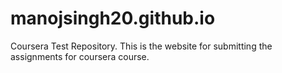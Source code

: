 # manojsingh20.github.io
Coursera Test Repository.
This is the website for submitting the assignments for coursera course.
